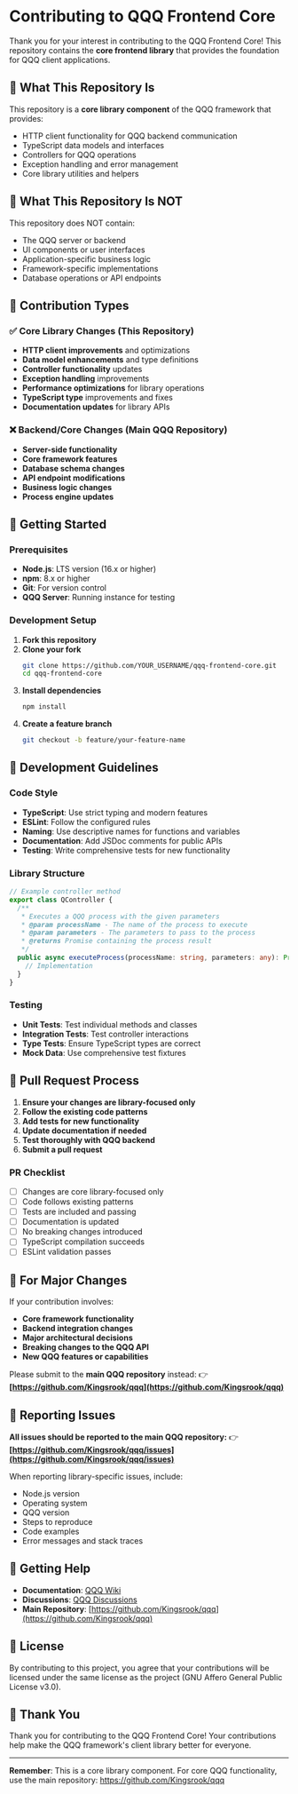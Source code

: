 # Contributing to QQQ Frontend Core

Thank you for your interest in contributing to the QQQ Frontend Core! This repository contains the **core frontend library** that provides the foundation for QQQ client applications.

## 🎯 What This Repository Is

This repository is a **core library component** of the QQQ framework that provides:
- HTTP client functionality for QQQ backend communication
- TypeScript data models and interfaces
- Controllers for QQQ operations
- Exception handling and error management
- Core library utilities and helpers

## 🚫 What This Repository Is NOT

This repository does NOT contain:
- The QQQ server or backend
- UI components or user interfaces
- Application-specific business logic
- Framework-specific implementations
- Database operations or API endpoints

## 🔄 Contribution Types

### ✅ Core Library Changes (This Repository)

- **HTTP client improvements** and optimizations
- **Data model enhancements** and type definitions
- **Controller functionality** updates
- **Exception handling** improvements
- **Performance optimizations** for library operations
- **TypeScript type** improvements and fixes
- **Documentation updates** for library APIs

### ❌ Backend/Core Changes (Main QQQ Repository)

- **Server-side functionality**
- **Core framework features**
- **Database schema changes**
- **API endpoint modifications**
- **Business logic changes**
- **Process engine updates**

## 🚀 Getting Started

### Prerequisites

- **Node.js**: LTS version (16.x or higher)
- **npm**: 8.x or higher
- **Git**: For version control
- **QQQ Server**: Running instance for testing

### Development Setup

1. **Fork this repository**
2. **Clone your fork**
   ```bash
   git clone https://github.com/YOUR_USERNAME/qqq-frontend-core.git
   cd qqq-frontend-core
   ```
3. **Install dependencies**
   ```bash
   npm install
   ```
4. **Create a feature branch**
   ```bash
   git checkout -b feature/your-feature-name
   ```

## 📝 Development Guidelines

### Code Style

- **TypeScript**: Use strict typing and modern features
- **ESLint**: Follow the configured rules
- **Naming**: Use descriptive names for functions and variables
- **Documentation**: Add JSDoc comments for public APIs
- **Testing**: Write comprehensive tests for new functionality

### Library Structure

```typescript
// Example controller method
export class QController {
  /**
   * Executes a QQQ process with the given parameters
   * @param processName - The name of the process to execute
   * @param parameters - The parameters to pass to the process
   * @returns Promise containing the process result
   */
  public async executeProcess(processName: string, parameters: any): Promise<any> {
    // Implementation
  }
}
```

### Testing

- **Unit Tests**: Test individual methods and classes
- **Integration Tests**: Test controller interactions
- **Type Tests**: Ensure TypeScript types are correct
- **Mock Data**: Use comprehensive test fixtures

## 🔄 Pull Request Process

1. **Ensure your changes are library-focused only**
2. **Follow the existing code patterns**
3. **Add tests for new functionality**
4. **Update documentation if needed**
5. **Test thoroughly with QQQ backend**
6. **Submit a pull request**

### PR Checklist

- [ ] Changes are core library-focused only
- [ ] Code follows existing patterns
- [ ] Tests are included and passing
- [ ] Documentation is updated
- [ ] No breaking changes introduced
- [ ] TypeScript compilation succeeds
- [ ] ESLint validation passes

## 🚨 For Major Changes

If your contribution involves:
- **Core framework functionality**
- **Backend integration changes**
- **Major architectural decisions**
- **Breaking changes to the QQQ API**
- **New QQQ features or capabilities**

Please submit to the **main QQQ repository** instead:
👉 **[https://github.com/Kingsrook/qqq](https://github.com/Kingsrook/qqq)**

## 🐛 Reporting Issues

**All issues should be reported to the main QQQ repository:**
👉 **[https://github.com/Kingsrook/qqq/issues](https://github.com/Kingsrook/qqq/issues)**

When reporting library-specific issues, include:
- Node.js version
- Operating system
- QQQ version
- Steps to reproduce
- Code examples
- Error messages and stack traces

## 💬 Getting Help

- **Documentation**: [QQQ Wiki](https://github.com/Kingsrook/qqq.wiki)
- **Discussions**: [QQQ Discussions](https://github.com/Kingsrook/qqq/discussions)
- **Main Repository**: [https://github.com/Kingsrook/qqq](https://github.com/Kingsrook/qqq)

## 📄 License

By contributing to this project, you agree that your contributions will be licensed under the same license as the project (GNU Affero General Public License v3.0).

## 🙏 Thank You

Thank you for contributing to the QQQ Frontend Core! Your contributions help make the QQQ framework's client library better for everyone.

---

**Remember**: This is a core library component. For core QQQ functionality, use the main repository: https://github.com/Kingsrook/qqq
